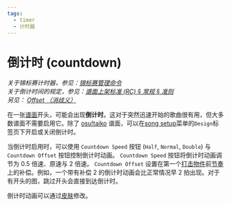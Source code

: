 ```yaml
---
tags:
  - timer
  - 计时器
---
```


# 倒计时 (countdown)

*关于锦标赛计时器，参见：[锦标赛管理命令](/wiki/osu!tourney/Tournament_management_commands)*\
*关于倒计时间的规定，参见：[谱面上架标准 (RC) § 常规 § 准则](/wiki/Ranking_Criteria#guidelines)*\
*另见： [Offset （消歧义）](/wiki/Disambiguation/Offset)*

在一张[谱面](/wiki/Beatmap)开头，可能会出现**倒计时**。这对于突然迅速开始的歌曲很有用，但大多数谱面不需要启用它。除了 [osu!taiko](/wiki/Game_mode/osu!taiko) 谱面，可以在[song setup](/wiki/Client/Beatmap_editor/Song_Setup)菜单的`Design`标签页下开启或关闭倒计时。

当倒计时启用时，可以使用 `Countdown Speed` 按钮 (`Half`, `Normal`, `Double`) 与 `Countdown Offset` 按钮控制倒计时动画。 `Countdown Speed` 按钮将倒计时动画调节为 0.5 倍速、原速与 2 倍速。 `Countdown Offset` 设置在第一个[打击物件](/wiki/Hit_object)前[节奏](/wiki/Beatmapping/Beats_per_minute)上的补偿。例如，一个带有补偿 2 的倒计时动画会比正常情况早 2 拍出现。对于有开头的图，跳过开头会直接到达倒计时。

倒计时动画可以通过[皮肤](/wiki/Skinning/Interface#countdown)修改。

